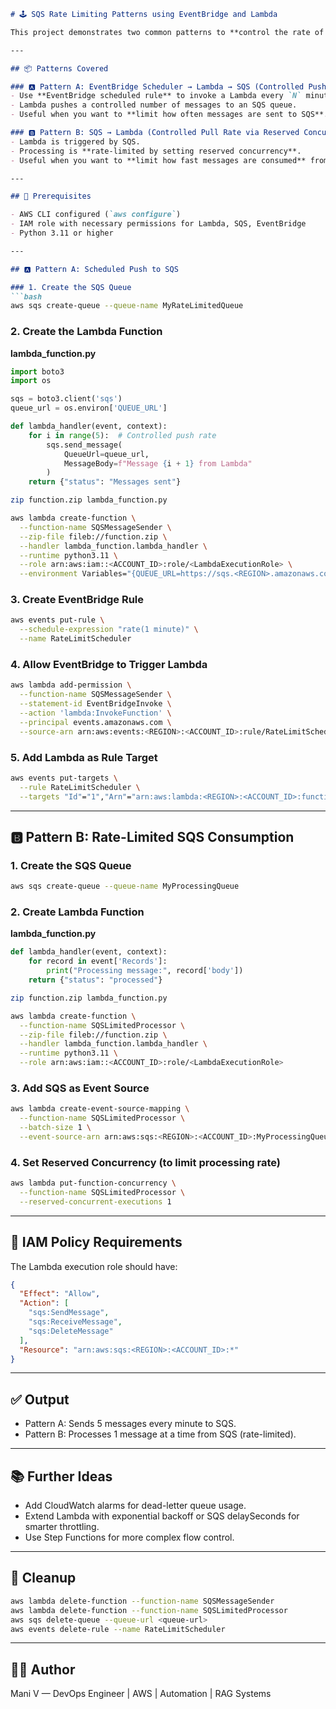 ````markdown
# 🕹️ SQS Rate Limiting Patterns using EventBridge and Lambda

This project demonstrates two common patterns to **control the rate of SQS usage** in AWS using EventBridge, Lambda, and reserved concurrency.

---

## 📦 Patterns Covered

### 🅰️ Pattern A: EventBridge Scheduler → Lambda → SQS (Controlled Push Rate)
- Use **EventBridge scheduled rule** to invoke a Lambda every `N` minutes.
- Lambda pushes a controlled number of messages to an SQS queue.
- Useful when you want to **limit how often messages are sent to SQS**.

### 🅱️ Pattern B: SQS → Lambda (Controlled Pull Rate via Reserved Concurrency)
- Lambda is triggered by SQS.
- Processing is **rate-limited by setting reserved concurrency**.
- Useful when you want to **limit how fast messages are consumed** from the queue.

---

## 🔧 Prerequisites

- AWS CLI configured (`aws configure`)
- IAM role with necessary permissions for Lambda, SQS, EventBridge
- Python 3.11 or higher

---

## 🅰️ Pattern A: Scheduled Push to SQS

### 1. Create the SQS Queue
```bash
aws sqs create-queue --queue-name MyRateLimitedQueue
````

### 2. Create the Lambda Function

**lambda\_function.py**

```python
import boto3
import os

sqs = boto3.client('sqs')
queue_url = os.environ['QUEUE_URL']

def lambda_handler(event, context):
    for i in range(5):  # Controlled push rate
        sqs.send_message(
            QueueUrl=queue_url,
            MessageBody=f"Message {i + 1} from Lambda"
        )
    return {"status": "Messages sent"}
```

```bash
zip function.zip lambda_function.py

aws lambda create-function \
  --function-name SQSMessageSender \
  --zip-file fileb://function.zip \
  --handler lambda_function.lambda_handler \
  --runtime python3.11 \
  --role arn:aws:iam::<ACCOUNT_ID>:role/<LambdaExecutionRole> \
  --environment Variables="{QUEUE_URL=https://sqs.<REGION>.amazonaws.com/<ACCOUNT_ID>/MyRateLimitedQueue}"
```

### 3. Create EventBridge Rule

```bash
aws events put-rule \
  --schedule-expression "rate(1 minute)" \
  --name RateLimitScheduler
```

### 4. Allow EventBridge to Trigger Lambda

```bash
aws lambda add-permission \
  --function-name SQSMessageSender \
  --statement-id EventBridgeInvoke \
  --action 'lambda:InvokeFunction' \
  --principal events.amazonaws.com \
  --source-arn arn:aws:events:<REGION>:<ACCOUNT_ID>:rule/RateLimitScheduler
```

### 5. Add Lambda as Rule Target

```bash
aws events put-targets \
  --rule RateLimitScheduler \
  --targets "Id"="1","Arn"="arn:aws:lambda:<REGION>:<ACCOUNT_ID>:function:SQSMessageSender"
```

---

## 🅱️ Pattern B: Rate-Limited SQS Consumption

### 1. Create the SQS Queue

```bash
aws sqs create-queue --queue-name MyProcessingQueue
```

### 2. Create Lambda Function

**lambda\_function.py**

```python
def lambda_handler(event, context):
    for record in event['Records']:
        print("Processing message:", record['body'])
    return {"status": "processed"}
```

```bash
zip function.zip lambda_function.py

aws lambda create-function \
  --function-name SQSLimitedProcessor \
  --zip-file fileb://function.zip \
  --handler lambda_function.lambda_handler \
  --runtime python3.11 \
  --role arn:aws:iam::<ACCOUNT_ID>:role/<LambdaExecutionRole>
```

### 3. Add SQS as Event Source

```bash
aws lambda create-event-source-mapping \
  --function-name SQSLimitedProcessor \
  --batch-size 1 \
  --event-source-arn arn:aws:sqs:<REGION>:<ACCOUNT_ID>:MyProcessingQueue
```

### 4. Set Reserved Concurrency (to limit processing rate)

```bash
aws lambda put-function-concurrency \
  --function-name SQSLimitedProcessor \
  --reserved-concurrent-executions 1
```

---

## 🔐 IAM Policy Requirements

The Lambda execution role should have:

```json
{
  "Effect": "Allow",
  "Action": [
    "sqs:SendMessage",
    "sqs:ReceiveMessage",
    "sqs:DeleteMessage"
  ],
  "Resource": "arn:aws:sqs:<REGION>:<ACCOUNT_ID>:*"
}
```

---

## ✅ Output

* Pattern A: Sends 5 messages every minute to SQS.
* Pattern B: Processes 1 message at a time from SQS (rate-limited).

---

## 📚 Further Ideas

* Add CloudWatch alarms for dead-letter queue usage.
* Extend Lambda with exponential backoff or SQS delaySeconds for smarter throttling.
* Use Step Functions for more complex flow control.

---

## 🧼 Cleanup

```bash
aws lambda delete-function --function-name SQSMessageSender
aws lambda delete-function --function-name SQSLimitedProcessor
aws sqs delete-queue --queue-url <queue-url>
aws events delete-rule --name RateLimitScheduler
```

---

## 👨‍💻 Author

Mani V — DevOps Engineer | AWS | Automation | RAG Systems

```

